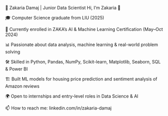 🚀 Zakaria Damaj | Junior Data Scientist
Hi, I’m Zakaria 👋

🎓 Computer Science graduate from LIU (2025)

🤖 Currently enrolled in ZAKA’s AI & Machine Learning Certification (May–Oct 2024)

📊 Passionate about data analysis, machine learning & real-world problem solving

🛠️ Skilled in Python, Pandas, NumPy, Scikit-learn, Matplotlib, Seaborn, SQL & Power BI

🏗️ Built ML models for housing price prediction and sentiment analysis of Amazon reviews

🌍 Open to internships and entry-level roles in Data Science & AI

📫 How to reach me: linkedin.com/in/zakaria-damaj

